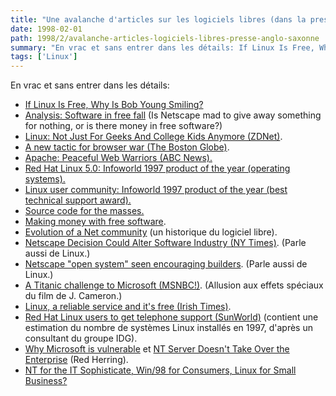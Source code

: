 ```yaml
---
title: "Une avalanche d'articles sur les logiciels libres (dans la presse anglo-saxonne)"
date: 1998-02-01
path: 1998/2/avalanche-articles-logiciels-libres-presse-anglo-saxonne
summary: "En vrac et sans entrer dans les détails: If Linux Is Free, Why Is Bob Young Smiling."
tags: ['Linux']
---
```


<P>En vrac et sans entrer dans les détails:</P>

<UL>

<LI><A HREF="http://currents.net/newstoday/97/12/15/news2.html">If Linux Is Free, Why Is Bob Young Smiling?</A>

<LI><A HREF="http://webserv.vnunet.com/www_user/plsql/pkg_vnu_template.comp_analysis?p_to_date=26-FEB-98&amp;p_cat_id=64&amp;p_story_id=48264">Analysis: Software in free fall</A> (Is Netscape mad to give away something
for nothing, or is there money in free software?)

<LI><A HREF="http://www.zdnet.com/sr/business/opportunity/980211b.html">Linux: Not Just For Geeks And College Kids Anymore (ZDNet)</A>.

<LI><A HREF="http://www.boston.com/dailyglobe/globehtml/036/A_new_tactic_for_browser_war.htm">A new tactic for browser war (The Boston Globe)</A>.

<LI><A HREF="http://www.abcnews.com/sections/business/apache_0129/index.html">Apache: Peaceful Web Warriors (ABC News).</A>

<LI><A HREF="http://www.infoworld.com/cgi-bin/displayTC.pl?/97poy.win3.htm">Red Hat Linux 5.0: Infoworld 1997 product of the year (operating systems).</A>

<LI><A HREF="http://www.infoworld.com/cgi-bin/displayTC.pl?97poy.supp.htm">Linux user community: Infoworld 1997 product of the year (best technical
support award).</A>

<LI><A HREF="http://www.news.com/SpecialFeatures/0,5,18652,00.html">Source code for the masses.</A>

<LI><A HREF="http://www.news.com/SpecialFeatures/0,5,18617,00.html">Making money with free software</A>.

<LI><A HREF="http://www.news.com/SpecialFeatures/0,5,18619,00.html">Evolution of a Net community</A> (un historique du logiciel libre).

<LI><A HREF="http://www.nytimes.com/library/cyber/digicom/020298digicom.html">Netscape Decision Could Alter Software Industry (NY Times)</A>.
(Parle aussi de Linux.)

<LI><A HREF="http://www.yahoo.com/headlines/980130/wired/stories/software_1.html">Netscape "open system" seen encouraging builders</A>.
(Parle aussi de Linux.)

<LI><A HREF="http://www.msnbc.com/news/139296.asp">A Titanic challenge to Microsoft (MSNBC!)</A>. (Allusion aux effets
spéciaux du film de J. Cameron.)

<LI><A HREF="http://www.irish-times.com/irish%2Dtimes/paper/1998/0116/tech12.html">Linux, a reliable service and it's free (Irish Times)</A>.

<LI><A HREF="http://www.sun.com/sunworldonline/swol-01-1998/swol-01-eyeoncomp.html#2">Red Hat Linux users to get telephone support (SunWorld)</A>
(contient une estimation du nombre de systèmes Linux installés en 1997, d'après
un consultant du groupe IDG).

<LI><A HREF="http://www.herring.com:80/mag/issue51/angler.html">Why Microsoft is vulnerable</A> et
<A HREF="http://www.herring.com:80/mag/issue49/top/anti.html">NT Server Doesn't Take Over the Enterprise</A> (Red Herring).

<LI><A HREF="http://www.ci.infobeads.com/INSIDER/PAGES/TOPICS/LAN/OSPlans_0223/">NT for the IT Sophisticate, Win/98 for Consumers, Linux for Small Business?</A>

</UL>


